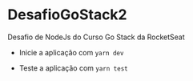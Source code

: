 # DesafioGoStack2
Desafio de NodeJs do Curso Go Stack da RocketSeat

- Inicie a aplicação com `yarn dev`

- Teste a aplicação com `yarn test`
